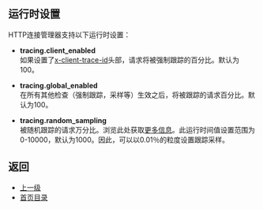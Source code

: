 ## 运行时设置

HTTP连接管理器支持以下运行时设置：

- **tracing.client_enabled**<br />
如果设置了[x-client-trace-id](../../Configurationreference/HTTPconnectionmanager/HTTPheadermanipulation.md)头部，请求将被强制跟踪的百分比。默认为100。

- **tracing.global_enabled**<br />
在所有其他检查（强制跟踪，采样等）生效之后，将被跟踪的请求百分比。默认为100。

- **tracing.random_sampling**<br />
被随机跟踪的请求万分比。浏览此处获取[更多信息](../../Introduction/Architectureoverview/Tracing.md)。此运行时间值设置范围为0-10000，默认为1000。因此，可以以0.01％的粒度设置跟踪采样。

## 返回
- [上一级](../HTTPconnectionmanager.md)
- [首页目录](../../README.md)

